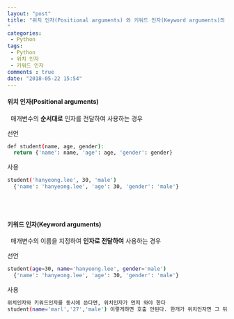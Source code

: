 ```yaml
---
layout: "post"
title: "위치 인자(Positional arguments) 와 키워드 인자(Keyword arguments)의 차이
"
categories:
 - Python
tags:
 - Python
 - 위치 인자     
 - 키워드 인자  
comments : true
date: "2018-05-22 15:54"
---
```






#### 위치 인자(Positional arguments)
&nbsp; 매개변수의 **순서대로** 인자를 전달하여  사용하는 경우

선언
```bash
def student(name, age, gender):  
  return {'name': name, 'age': age, 'gender': gender}
```

사용
```bash
student('hanyeong.lee', 30, 'male')  
  {'name': 'hanyeong.lee', 'age': 30, 'gender': 'male'}
```




<br>
<br>


#### 키워드 인자(Keyword arguments)
&nbsp; 매개변수의 이름을 지정하여 **인자로 전달하여** 사용하는 경우

선언
```bash
student(age=30, name='hanyeong.lee', gender='male')
  {'name': 'hanyeong.lee', 'age': 30, 'gender': 'male'}
```

사용
```bash
위치인자와 키워드인자를 동시에 쓴다면, 위치인자가 먼저 와야 한다
student(name='marl','27','male') 이렇게하면 호출 안된다. 한개가 위치인자면 그 뒤도 위치인자 써야한다.
```
